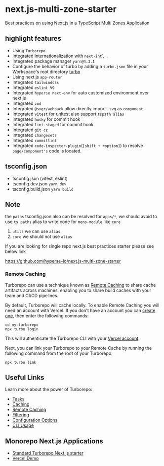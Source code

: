 # next.js-multi-zone-starter

Best practices on using Next.js in a TypeScript Multi Zones Application

## highlight features

- Using `Turborepo`
- Integrated internationalization with `next-intl `.
- Integrated package manager `yarn@4.3.1`
- Configure the behavior of turbo by adding a `turbo.json` file in your Workspace's root directory [turbo](https://turbo.build/repo/docs/reference/configuration)
- Using next.js `app-router`
- Integrated `tailwindcss`
- Integrated `eslint V9`
- Integrated `hyperse next-env` for auto customized environment over next.js
- Integrated `zod`
- Integrated `@svgr/webpack` allow directly import `.svg` as `component`
- Integrated `vitest` for unitest also support `tspath alias`
- Integrated `husky` for commit hook
- Integrated `lint-staged` for commit hook
- Integrated `git cz`
- Integrated `changesets`
- Integrated `commitlint`
- Integrated `code-inspector-plugin`(`[shift + ⌥option]`) to resolve `page/component's` code is located.

## tsconfig.json

- tsconfig.json (vitest, eslint)
- tsconfig.dev.json `yarn dev`
- tsconfig.build.json `yarn build`

## Note

the `paths` tsconfig.json also can be resolved for `apps/*`, we should avoid to use `ts paths` alias to write code for `mono-module` like `core`

1. `utils` we can use `alias`
2. `core` we should not use `alias`

If you are looking for single repo next.js best practices starter please see below link

https://github.com/hyperse-io/next.js-multi-zone-starter

### Remote Caching

Turborepo can use a technique known as [Remote Caching](https://turbo.build/repo/docs/core-concepts/remote-caching) to share cache artifacts across machines, enabling you to share build caches with your team and CI/CD pipelines.

By default, Turborepo will cache locally. To enable Remote Caching you will need an account with Vercel. If you don't have an account you can [create one](https://vercel.com/signup), then enter the following commands:

```
cd my-turborepo
npx turbo login
```

This will authenticate the Turborepo CLI with your [Vercel account](https://vercel.com/docs/concepts/personal-accounts/overview).

Next, you can link your Turborepo to your Remote Cache by running the following command from the root of your Turborepo:

```
npx turbo link
```

## Useful Links

Learn more about the power of Turborepo:

- [Tasks](https://turbo.build/repo/docs/core-concepts/monorepos/running-tasks)
- [Caching](https://turbo.build/repo/docs/core-concepts/caching)
- [Remote Caching](https://turbo.build/repo/docs/core-concepts/remote-caching)
- [Filtering](https://turbo.build/repo/docs/core-concepts/monorepos/filtering)
- [Configuration Options](https://turbo.build/repo/docs/reference/configuration)
- [CLI Usage](https://turbo.build/repo/docs/reference/command-line-reference)

## Monorepo Next.js Applications

- [Standard Turborepo Next.js starter](https://github.com/hyperse-io/next.js-turborepo-starter)
- [Vercel Demo](https://github.com/vercel/next.js/blob/canary/examples/with-zones/README.md)
